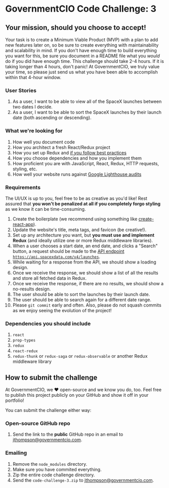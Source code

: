 # GovernmentCIO Code Challenge: 3

## Your mission, should you choose to accept!

Your task is to create a Minimum Viable Product (MVP) with a plan to add new features later on, so be sure to create everything with maintainability and scalability in mind. If you don't have enough time to build everything you want for this, be sure you document in a README file what you _would_ do if you did have enough time. This challenge should take 2-4 hours. If it is taking longer than 4 hours, don't panic! At GovernmentCIO, we truly value your time, so please just send us what you have been able to accomplish within that 4-hour window.

### User Stories

1. As a user, I want to be able to view all of the SpaceX launches between two dates I decide.
1. As a user, I want to be able to sort the SpaceX launches by their launch date (both ascending or descending).

### What we're looking for

1. How well you document code
1. How you architect a fresh React/Redux project
1. How you set up Redux and [if you follow best practices](https://redux.js.org/style-guide/style-guide)
1. How you choose dependencies and how you implement them
1. How proficient you are with JavaScript, React, Redux, HTTP requests, styling, etc.
1. How well your website runs against [Google Lighthouse audits](https://developers.google.com/web/tools/lighthouse)

### Requirements

The UI/UX is up to you, feel free to be as creative as you'd like! Rest assured that **you won't be penalized at all if you completely forgo styling** as we know it can be time-consuming.

1. Create the boilerplate (we recommend using something like [create-react-app](https://reactjs.org/docs/create-a-new-react-app.html)).
1. Update the website's title, meta tags, and favicon (be creative!).
1. Set up any architecture you want, but **you must use and implement Redux** (and ideally utilize one or more Redux middleware libraries).
1. When a user chooses a start date, an end date, and clicks a "Search" button, a request should be made to the [API endpoint `https://api.spacexdata.com/v4/launches`](https://docs.spacexdata.com/?version=latest).
1. While waiting for a response from the API, we should show a loading design.
1. Once we receive the response, we should show a list of all the results and store all fetched data in Redux.
1. Once we receive the response, if there are no results, we should show a no-results design.
1. The user should be able to sort the launches by their launch date.
1. The user should be able to search again for a different date range.
1. Please `git commit` early and often. Also, please do not squash commits as we enjoy seeing the evolution of the project!

### Dependencies you should include

1. `react`
1. `prop-types`
1. `redux`
1. `react-redux`
1. `redux-thunk` or `redux-saga` or `redux-observable` or another Redux middleware library

## How to submit the challenge

At GovernmentCIO, we ❤️ open-source and we know you do, too. Feel free to publish this project publicly on your GitHub and show it off in your portfolio!

You can submit the challenge either way:

### Open-source GitHub repo

1. Send the link to the **public** GitHub repo in an email to [jthompson@governmentcio.com](mailto:jthompson@governmentcio.com?subject=Code%20challenge%203%20submission).

### Emailing

1. Remove the `node_modules` directory.
1. Make sure you have commited everything.
1. Zip the entire code challenge directory.
1. Send the `code-challenge-3.zip` to [jthompson@governmentcio.com](mailto:jthompson@governmentcio.com?subject=Code%20challenge%203%20submission).
